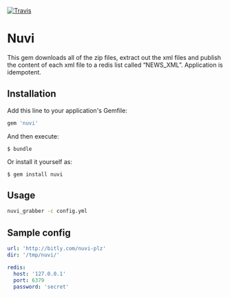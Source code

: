 [![Travis](https://api.travis-ci.org/yorikim/nuvi.svg)](https://travis-ci.org/yorikim/nuvi)


# Nuvi

This gem downloads all of the zip files, extract out the xml files and publish the content of each xml file to a redis list called “NEWS_XML”.
Application is idempotent.

## Installation

Add this line to your application's Gemfile:

```ruby
gem 'nuvi'
```

And then execute:

    $ bundle

Or install it yourself as:

    $ gem install nuvi

## Usage

```bash
nuvi_grabber -c config.yml
```

## Sample config
```yaml
url: 'http://bitly.com/nuvi-plz'
dir: '/tmp/nuvi/'

redis:
  host: '127.0.0.1'
  port: 6379
  password: 'secret'
```
